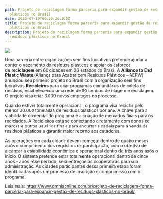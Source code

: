 ```yaml
---
path: Projeto de reciclagem forma parceria para expandir gestão de resíduos
  plásticos no Brasil
date: 2022-07-19T00:30:20.035Z
title: Projeto de reciclagem forma parceria para expandir gestão de resíduos
  plásticos no Brasil
description: Projeto de reciclagem forma parceria para expandir gestão de
  resíduos plásticos no Brasil
---
```

<!--StartFragment-->

![](https://www.omniaonline.com.br/wp-content/uploads/2022/07/Site-LinkedIn-Facebook-2-2.png)

Uma parceria entre organizações sem fins lucrativos pretende ajudar a conter o vazamento de resíduos plásticos e apoiar os esforços de **[reciclagem](https://umsoplaneta.globo.com/sociedade/consumo-consciente/noticia/2021/07/13/reciclagem-o-que-e-como-fazer-e-por-que-e-importante-reciclar-o-lixo.ghtml)** em 60 cidades em 26 estados do Brasil. A **Alliance to End Plastic Waste** (Aliança para Acabar com Resíduos Plásticos – AEPW) anunciou seu primeiro projeto no Brasil com a organização sem fins lucrativos **Recicleiros** para criar programas comunitários de coleta de resíduos, estabelecendo uma rede de 60 centros de triagem e reciclagem. O projeto visa criar 3.000 novos empregos no processo.

Quando estiver totalmente operacional, o programa visa reciclar pelo menos 30.000 toneladas de resíduos plásticos por ano. A chave para a viabilidade comercial do programa é a criação de mercados finais para os reciclados. A Recicleiros está se conectando diretamente com donos de marcas e outros usuários finais para encurtar a cadeia para a venda de resíduos plásticos e garantir maior retorno aos catadores.

As operações em cada cidade devem começar dentro de quatro meses após o cumprimento dos requisitos de participação, com o objetivo de alcançar a estabilidade econômica e operacional dentro de três anos após o início. O sistema pretende estar totalmente operacional dentro de cinco anos – após esse período, será entregue às cooperativas para sua administração. As cidades participantes dessa primeira etapa foram identificadas após um processo de inscrição e compromisso com o programa.

Leia mais: https://www.omniaonline.com.br/projeto-de-reciclagem-forma-parceria-para-expandir-gestao-de-residuos-plasticos-no-brasil/

<!--EndFragment-->